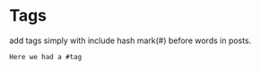 Tags
=====
add tags simply with include hash mark(#) before words in posts.

 ```
 Here we had a #tag
 ```

